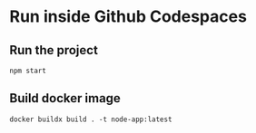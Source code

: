 # Run inside Github Codespaces

## Run the project 
```npm start```

## Build docker image
```docker buildx build . -t node-app:latest```